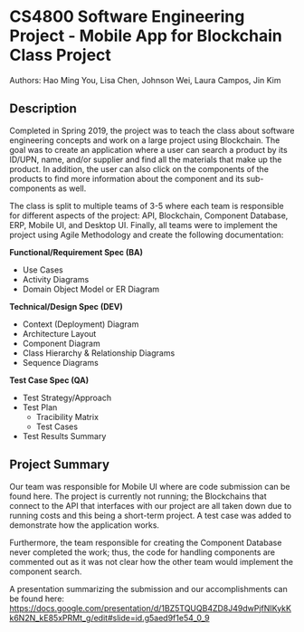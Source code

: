 # CS4800 Software Engineering Project - Mobile App for Blockchain Class Project
Authors: Hao Ming You, Lisa Chen, Johnson Wei, Laura Campos, Jin Kim

## Description

Completed in Spring 2019, the project was to teach the class about software engineering concepts and work on a large project using Blockchain. The goal was to create an application where a user can search a product by its ID/UPN, name, and/or supplier and find all the materials that make up the product. In addition, the user can also click on the components of the products to find more information about the component and its sub-components as well. 

The class is split to multiple teams of 3-5 where each team is responsible for different aspects of the project: API, Blockchain, Component Database, ERP, Mobile UI, and Desktop UI. Finally, all teams were to implement the project using Agile Methodology and create the following documentation:

**Functional/Requirement Spec (BA)**
- Use Cases
- Activity Diagrams
- Domain Object Model or ER Diagram

**Technical/Design Spec (DEV)**
- Context (Deployment) Diagram
- Architecture Layout
- Component Diagram
- Class Hierarchy & Relationship Diagrams
- Sequence Diagrams

**Test Case Spec (QA)**
- Test Strategy/Approach
- Test Plan
  - Tracibility Matrix
  - Test Cases
- Test Results Summary

## Project Summary
Our team was responsible for Mobile UI where are code submission can be found here. The project is currently not running; the Blockchains that connect to the API that interfaces with our project are all taken down due to running costs and this being a short-term project. A test case was added to demonstrate how the application works.

Furthermore, the team responsible for creating the Component Database never completed the work; thus, the code for handling components are commented out as it was not clear how the other team would implement the component search. 

A presentation summarizing the submission and our accomplishments can be found here:
https://docs.google.com/presentation/d/1BZ5TQUQB4ZD8J49dwPjfNIKykKk6N2N_kE85xPRMt_g/edit#slide=id.g5aed9f1e54_0_9
